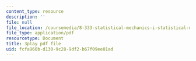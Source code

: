 ```yaml
---
content_type: resource
description: ''
file: null
file_location: /coursemedia/8-333-statistical-mechanics-i-statistical-mechanics-of-particles-fall-2013/fcfa960bd1309c289df2b67f09ee01ad_6gMgNriK1Nk.pdf
file_type: application/pdf
resourcetype: Document
title: 3play pdf file
uid: fcfa960b-d130-9c28-9df2-b67f09ee01ad
---
```

